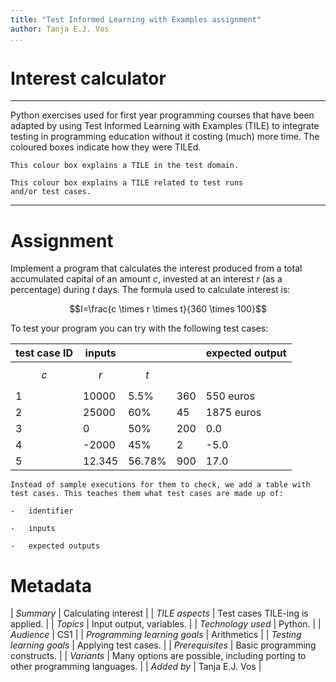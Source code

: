 ```yaml
---
title: "Test Informed Learning with Examples assignment"
author: Tanja E.J. Vos
...
```


# Interest calculator



---

Python exercises used for first year programming courses that
have been adapted by using Test Informed Learning with Examples (TILE)
to integrate testing in programming education without it costing (much)
more time. The coloured boxes indicate how they were TILEd.

```testdomaintile
This colour box explains a TILE in the test domain.
```

```testruntile
This colour box explains a TILE related to test runs
and/or test cases.
```

---

# Assignment

Implement a program that calculates the interest produced from a
total accumulated capital of an amount _c_, invested at an interest _r_
(as a percentage) during _t_ days. The formula used to calculate
interest is:

$$I=\frac{c \times r \times t}{360 \times 100}$$

To test your program you can try with the following test cases:

| **test case ID** | **inputs** |        |     | **expected output** |
| ---------------- | ---------- | ------ | --- | ------------------- |
| $$c$$            | $$r$$      | $$t$$  |
| 1                | 10000      | 5.5%   | 360 | 550 euros           |
| 2                | 25000      | 60%    | 45  | 1875 euros          |
| 3                | 0          | 50%    | 200 | 0.0                 |
| 4                | -2000      | 45%    | 2   | -5.0                |
| 5                | 12.345     | 56.78% | 900 | 17.0                |

```testruntile
Instead of sample executions for them to check, we add a table with
test cases. This teaches them what test cases are made up of:

-   identifier

-   inputs

-   expected outputs
```

# Metadata

| _Summary_ | Calculating interest |
| _TILE aspects_ | Test cases TILE-ing is applied. |
| _Topics_ | Input output, variables. |
| _Technology used_ | Python. |
| _Audience_ | CS1 |
| _Programming learning goals_ | Arithmetics |
| _Testing learning goals_ | Applying test cases. |
| _Prerequisites_ |  Basic programming constructs.  |
| _Variants_ |  Many options are possible, including porting to other programming languages. |
| _Added by_                    | Tanja E.J. Vos |  
